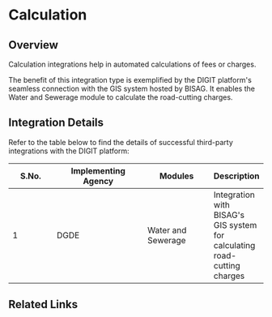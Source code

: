# Calculation

## Overview

Calculation integrations help in automated calculations of fees or charges.&#x20;

The benefit of this integration type is exemplified by the DIGIT platform's seamless connection with the GIS system hosted by BISAG. It enables the Water and Sewerage module to calculate the road-cutting charges.&#x20;

## Integration Details

Refer to the table below to find the details of successful third-party integrations with the DIGIT platform:

<table><thead><tr><th width="85">S.No.</th><th width="188">Implementing Agency</th><th width="132">Modules</th><th>Description</th></tr></thead><tbody><tr><td>1</td><td>DGDE</td><td>Water and Sewerage</td><td>Integration with BISAG's GIS system for calculating road-cutting charges</td></tr></tbody></table>

## Related Links

